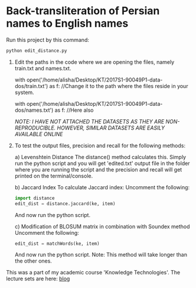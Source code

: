 # Back-transliteration of Persian names to English names

Run this project by this command:

```python
python edit_distance.py
```

1) Edit the paths in the code where we are opening the files, namely train.txt and names.txt.

   with open('/home/alisha/Desktop/KT/2017S1-90049P1-data-dos/train.txt') as f: //Change it to the path where the files reside in your system.

   with open('/home/alisha/Desktop/KT/2017S1-90049P1-data-dos/names.txt') as f: //Here also

   *NOTE: I HAVE NOT ATTACHED THE DATASETS AS THEY ARE NON-REPRODUCIBLE. HOWEVER, SIMILAR DATASETS ARE EASILY AVAILABLE ONLINE*

2) To test the output files, precision and recall for the following methods:

   a) Levenshtein Distance
      The distance() method calculates this. Simply run the python script and you will get 'edited.txt' output file in the folder where you are running the script and the precision and recall will get printed on the terminal/console.

   b) Jaccard Index
      To calculate Jaccard index:
      Uncomment the following:
      ```python
      import distance
      edit_dist = distance.jaccard(ke, item)
      ```
      And now run the python script.

   c) Modification of BLOSUM matrix in combination with Soundex method
      Uncomment the following:
      ```python
      edit_dist = matchWords(ke, item)
      ```
      And now run the python script.
      Note: This method will take longer than the other ones.

This was a part of my academic course 'Knowledge Technologies'. The lecture sets are here: [blog](https://alisha17.github.io/machine-learning/2017/11/20/pyladies.html)
